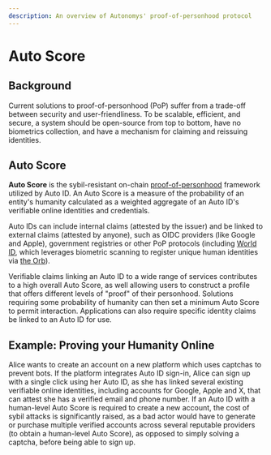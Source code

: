 ```yaml
---
description: An overview of Autonomys' proof-of-personhood protocol
---
```


# Auto Score

## Background

Current solutions to proof-of-personhood (PoP) suffer from a trade-off between security and user-friendliness. To be scalable, efficient, and secure, a system should be open-source from top to bottom, have no biometrics collection, and have a mechanism for claiming and reissuing identities.

## Auto Score

**Auto Score** is the sybil-resistant on-chain [proof-of-personhood](../../autonomys-vision/use-cases.md#d.-proof-of-personhood) framework utilized by Auto ID. An Auto Score is a measure of the probability of an entity's humanity calculated as a weighted aggregate of an Auto ID's verifiable online identities and credentials.

Auto IDs can include internal claims (attested by the issuer) and be linked to external claims (attested by anyone), such as OIDC providers (like Google and Apple), government registries or other PoP protocols (including [World ID](https://whitepaper.world.org/#world-id), which leverages biometric scanning to register unique human identities via [the Orb](https://whitepaper.world.org/#the-orb)).

Verifiable claims linking an Auto ID to a wide range of services contributes to a high overall Auto Score, as well allowing users to construct a profile that offers different levels of "proof" of their personhood. Solutions requiring some probability of humanity can then set a minimum Auto Score to permit interaction. Applications can also require specific identity claims be linked to an Auto ID for use.

## Example: Proving your Humanity Online

Alice wants to create an account on a new platform which uses captchas to prevent bots. If the platform integrates Auto ID sign-in, Alice can sign up with a single click using her Auto ID, as she has linked several existing verifiable online identities, including accounts for Google, Apple and X, that can attest she has a verified email and phone number. If an Auto ID with a human-level Auto Score is required to create a new account, the cost of sybil attacks is significantly raised, as a bad actor would have to generate or purchase multiple verified accounts across several reputable providers (to obtain a human-level Auto Score), as opposed to simply solving a captcha, before being able to sign up.
